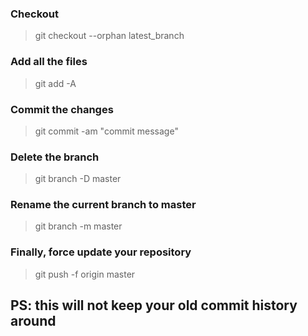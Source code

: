 
### Checkout

> git checkout --orphan latest_branch

### Add all the files

> git add -A

### Commit the changes

> git commit -am "commit message"

### Delete the branch

> git branch -D master

### Rename the current branch to master

> git branch -m master

### Finally, force update your repository

> git push -f origin master

## PS: this will not keep your old commit history around